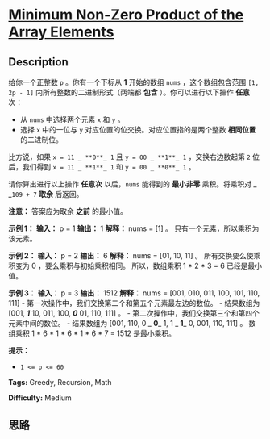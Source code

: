 # [Minimum Non-Zero Product of the Array Elements][title]

## Description

给你一个正整数 `p` 。你有一个下标从 **1**  开始的数组 `nums` ，这个数组包含范围 `[1, 2p - 1]`
内所有整数的二进制形式（两端都 **包含** ）。你可以进行以下操作 **任意**  次：

  * 从 `nums` 中选择两个元素 `x` 和 `y`  。
  * 选择 `x` 中的一位与 `y` 对应位置的位交换。对应位置指的是两个整数 **相同位置**  的二进制位。

比方说，如果 `x = 11 _ **0**_ 1` 且 `y = 00 _ **1**_ 1` ，交换右边数起第 `2` 位后，我们得到 `x = 11
_ **1**_ 1` 和 `y = 00 _ **0**_ 1` 。

请你算出进行以上操作 **任意次**  以后，`nums` 能得到的 **最小非零**  乘积。将乘积对 _ _`109 + 7`  **取余** 后返回。

**注意：** 答案应为取余 **之前**  的最小值。



**示例 1：**
            **输入：** p = 1    **输出：** 1    **解释：** nums = [1] 。    只有一个元素，所以乘积为该元素。    

**示例 2：**
            **输入：** p = 2    **输出：** 6    **解释：** nums = [01, 10, 11] 。    所有交换要么使乘积变为 0 ，要么乘积与初始乘积相同。    所以，数组乘积 1 * 2 * 3 = 6 已经是最小值。    

**示例 3：**
            **输入：** p = 3    **输出：** 1512    **解释：** nums = [001, 010, 011, 100, 101, 110, 111]    - 第一次操作中，我们交换第二个和第五个元素最左边的数位。        - 结果数组为 [001, _**1**_ 10, 011, 100, _**0**_ 01, 110, 111] 。    - 第二次操作中，我们交换第三个和第四个元素中间的数位。        - 结果数组为 [001, 110, 0 _ **0**_ 1, 1 _ **1**_ 0, 001, 110, 111] 。    数组乘积 1 * 6 * 1 * 6 * 1 * 6 * 7 = 1512 是最小乘积。    



**提示：**

  * `1 <= p <= 60`


**Tags:** Greedy, Recursion, Math

**Difficulty:** Medium

## 思路

[title]: https://leetcode-cn.com/problems/minimum-non-zero-product-of-the-array-elements
